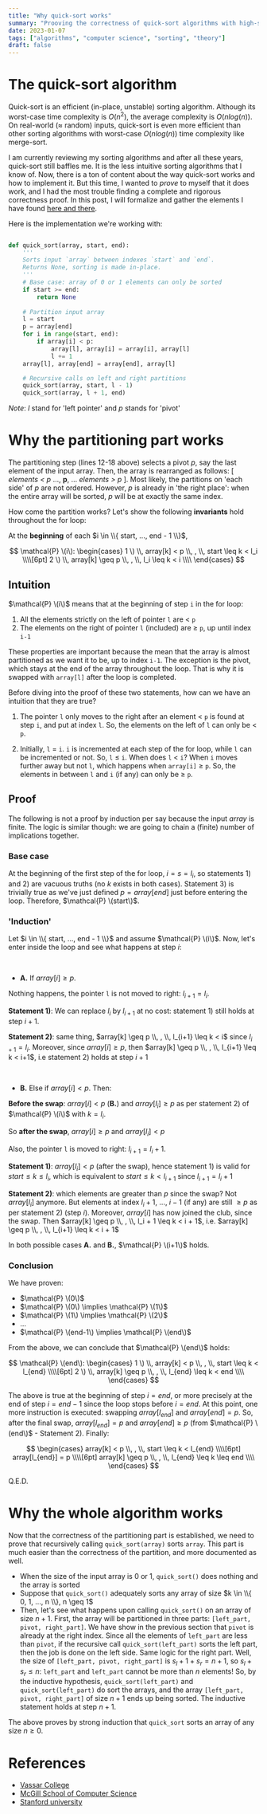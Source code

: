 ```yaml
---
title: "Why quick-sort works"
summary: "Prooving the correctness of quick-sort algorithms with high-school maths."
date: 2023-01-07
tags: ["algorithms", "computer science", "sorting", "theory"]
draft: false
---
```


# The quick-sort algorithm

Quick-sort is an efficient (in-place, unstable) sorting algorithm. Although its worst-case time complexity is $O(n^{2})$, the average complexity is $O(nlog(n))$. On real-world (≈ random) inputs, quick-sort is even more efficient than other sorting algorithms with worst-case $O(nlog(n))$ time complexity like merge-sort.

I am currently reviewing my sorting algorithms and after all these years, quick-sort still baffles me. It is the less intuitive sorting algorithms that I know of. Now, there is a ton of content about the way quick-sort works and how to implement it. But this time, I wanted to *prove* to myself that it does work, and I had the most trouble finding a complete and rigorous correctness proof. In this post, I will formalize and gather the elements I have found [here and there](#references).

Here is the implementation we're working with:

```python

def quick_sort(array, start, end):
    '''
    Sorts input `array` between indexes `start` and `end`.
    Returns None, sorting is made in-place.
    '''
    # Base case: array of 0 or 1 elements can only be sorted
    if start >= end:
        return None
    
    # Partition input array
    l = start
    p = array[end]
    for i in range(start, end):
        if array[i] < p:
            array[l], array[i] = array[i], array[l]
            l += 1
    array[l], array[end] = array[end], array[l]

    # Recursive calls on left and right partitions
    quick_sort(array, start, l - 1)
    quick_sort(array, l + 1, end)

```

*Note*: *l* stand for 'left pointer' and *p* stands for 'pivot'

# Why the partitioning part works

The partitioning step (lines 12-18 above) selects a pivot *p*, say the last element of the input array. Then, the array is rearranged as follows: [ *elements < p* ..., **p**, ... *elements > p* ]. Most likely, the partitions on 'each side' of *p* are not ordered. However, *p* is already in 'the right place': when the entire array will be sorted, *p* will be at exactly the same index.

How come the partition works? Let's show the following **invariants** hold throughout the for loop:

At the **beginning** of each $i \in \\{ start, ..., end - 1 \\}$,

$$
\mathcal{P} \(i\): 
\begin{cases}
1 \) \\, array[k] < p \\, , \\, start \leq k < l_i \\\\[6pt]
2 \) \\, array[k] \geq p \\, , \\, l_i \leq k < i \\\\
\end{cases}
$$

## Intuition

$\mathcal{P} \(i\)$ means that at the beginning of step ```i``` in the for loop:

1) All the elements strictly on the left of pointer ```l``` are < ```p```
2) The elements on the right of pointer ```l``` (included) are ≥ ```p```, up until index ```i-1```

These properties are important because the mean that the array is almost partitioned as we want it to be, up to index ```i-1```. The exception is the pivot, which stays at the end of the array throughout the loop. That is why it is swapped with ```array[l]``` after the loop is completed.

Before diving into the proof of these two statements, how can we have an intuition that they are true?

1) The pointer ```l``` only moves to the right after an element < ```p``` is found at step ```i```, and put at index ```l```. So, the elements on the left of ```l``` can only be < ```p```.

2) Initially, ```l``` = ```i```. ```i``` is incremented at each step of the for loop, while ```l``` can be incremented or not. So, ```l``` ≤ ```i```. When does ```l``` < ```i```? When ```i``` moves further away but not ```l```, which happens when ```array[i]``` ≥ ```p```. So, the elements in between ```l``` and ```i``` (if any) can only be ≥ ```p```.

## Proof

The following is not a proof by induction per say because the input *array* is finite. The logic is similar though: we are going to chain a (finite) number of implications together.

### Base case

At the beginning of the first step of the for loop, $i = s = l_i$, so statements 1) and 2) are vacuous truths (no $k$ exists in both cases). Statement 3) is trivially true as we've just defined $p=array[end]$ just before entering the loop. Therefore, $\mathcal{P} \(start\)$.

### 'Induction'

Let $i \in \\{ start, ..., end - 1 \\}$ and assume $\mathcal{P} \(i\)$. Now, let's enter inside the loop and see what happens at step $i$:

&nbsp;

* **A.** If $array[i] \geq p$.

Nothing happens, the pointer ```l``` is not moved to right: $l_{i+1} = l_i$.  
  

**Statement 1)**: We can replace $l_i$ by $l_{i+1}$ at no cost: statement 1) still holds at step $i+1$.  
  
**Statement 2)**: same thing, $array[k] \geq p \\, , \\, l_{i+1} \leq k < i$ since $l_{i+1} = l_i$. Moreover, since $array[i] \geq p$, then $array[k] \geq p \\, , \\, l_{i+1} \leq k < i+1$, i.e statement 2) holds at step $i+1$

&nbsp;

* **B.** Else if $array[i] < p$. Then:

**Before the swap**: $array[i] < p$ (**B.**) and $array[l_i] \geq p$ as per statement 2) of $\mathcal{P} \(i\)$ with $k=l_i$.

So **after the swap**, $array[i] \geq p$ and $array[l_i] < p$
  
Also, the pointer ```l``` is moved to right: $l_{i+1} = l_i+1$.  
  
**Statement 1)**: $array[l_i] < p$ (after the swap), hence statement 1) is valid for $start \leq k \leq l_i$, which is equivalent to $start \leq k < l_{i+1}$ since $l_{i+1} = l_i+1$  
  
**Statement 2)**: which elements are greater than $p$ since the swap? Not $array[l_i]$ anymore. But elements at index $l_i + 1$, ..., $i-1$ (if any) are still $\geq p$ as per statement 2) (step $i$). Moreover, $array[i]$ has now joined the club, since the swap. Then $array[k] \geq p \\, , \\, l_i + 1 \leq k < i + 1$, i.e. $array[k] \geq p \\, , \\, l_{i+1} \leq k < i + 1$

In both possible cases **A.** and **B.**, $\mathcal{P} \(i+1\)$ holds.

### Conclusion

We have proven:

* $\mathcal{P} \(0\)$
* $\mathcal{P} \(0\) \implies \mathcal{P} \(1\)$
* $\mathcal{P} \(1\) \implies \mathcal{P} \(2\)$
* ...
* $\mathcal{P} \(end-1\) \implies \mathcal{P} \(end\)$

From the above, we can conclude that $\mathcal{P} \(end\)$ holds:

$$
\mathcal{P} \(end\): 
\begin{cases}
1 \) \\, array[k] < p \\, , \\, start \leq k < l_{end} \\\\[6pt]
2 \) \\, array[k] \geq p \\, , \\, l_{end} \leq k < end \\\\
\end{cases}
$$

The above is true at the beginning of step $i=end$, or more precisely at the end of step $i=end-1$ since the loop stops before $i=end$. At this point, one more instruction is executed: swapping $array[l_{end}]$ and $array[end]=p$. So, after the final swap, $array[l_{end}] = p$ and $array[end] \geq p$ (from $\mathcal{P} \(end\)$ - Statement 2). Finally:

$$
\begin{cases}
array[k] < p \\, , \\, start \leq k < l_{end} \\\\[6pt]
array[l_{end}] = p \\\\[6pt]
array[k] \geq p \\, , \\, l_{end} \leq k \leq end \\\\
\end{cases}
$$

Q.E.D.

# Why the whole algorithm works

Now that the correctness of the partitioning part is established, we need to prove that recursively calling ```quick_sort(array)``` sorts ```array```. This part is much easier than the correctness of the partition, and more documented as well.

* When the size of the input array is 0 or 1, ```quick_sort()``` does nothing and the array is sorted
* Suppose that ```quick_sort()``` adequately sorts any array of size $k \in \\{ 0, 1, ..., n \\}, n \geq 1$
* Then, let's see what happens upon calling ```quick_sort()``` on an array of size $n+1$. First, the array will be partitioned in three parts: ```[left_part, pivot, right_part]```. We have show in the previous section that ```pivot``` is already at the right index. Since all the elements of ```left_part``` are less than ```pivot```, if the recursive call ```quick_sort(left_part)``` sorts the left part, then the job is done on the left side. Same logic for the right part. Well, the size of ```[left_part, pivot, right_part]``` is $s_l+1+s_r=n+1$, so $s_l+s_r \leq n$: ```left_part``` and ```left_part``` cannot be more than $n$ elements! So, by the inductive hypothesis, ```quick_sort(left_part)``` and ```quick_sort(left_part)``` do sort the arrays, and the array ```[left_part, pivot, right_part]``` of size $n+1$ ends up being sorted. The inductive statement holds at step $n+1$.

The above proves by strong induction that ```quick_sort``` sorts an array of any size $n \geq 0$.

# References

* [Vassar College](https://www.cs.vassar.edu/~cs241/Lectures/6-quick-sort-post.pdf)
* [McGill School of Computer Science](https://www.cs.mcgill.ca/~dprecup/courses/IntroCS/Lectures/comp250-lecture17.pdf)
* [Stanford university](https://youtu.be/Colb_4jAy8A)